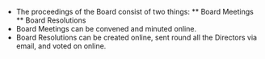 * The proceedings of the Board consist of two things:
** Board Meetings
** Board Resolutions
* Board Meetings can be convened and minuted online.
* Board Resolutions can be created online, sent round all the Directors via email, and voted on online.